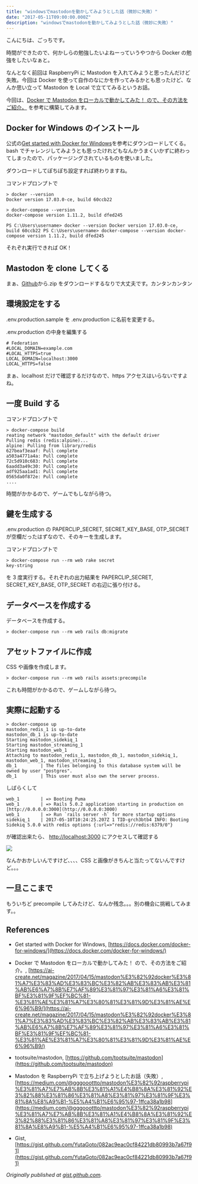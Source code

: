 ```yaml
---
title: "windowsでmastodonを動かしてみようとした話（微妙に失敗）"
date: "2017-05-11T09:00:00.000Z"
description: "windowsでmastodonを動かしてみようとした話（微妙に失敗）"
---
```


こんにちは、ごっちです。

時間ができたので、何かしらの勉強したいよねーっていうやつから Docker の勉強をしたいなぁと。

なんとなく前回は RaspberryPi に Mastodon を入れてみようと思ったんだけど失敗。今回は Docker を使って自作のなにかを作ってみるかとも思ったけど、なんか思い立って Mastodon を Local で立ててみるというお話。

今回は、[Docker で Mastodon をローカルで動かしてみた！ ので、その方法をご紹介。](https://ai-create.net/magazine/2017/04/15/mastodon%E3%82%92docker%E3%81%A7%E3%83%AD%E3%83%BC%E3%82%AB%E3%83%AB%E3%81%AB%E6%A7%8B%E7%AF%89%E3%81%97%E3%81%A6%E3%81%BF%E3%81%9F%EF%BC%81-%E3%81%AE%E3%81%A7%E3%80%81%E3%81%9D%E3%81%AE%E6%96%B9/) を参考に構築してみます。

## Docker for Windows のインストール

公式の[Get started with Docker for Windows](https://docs.docker.com/docker-for-windows/)を参考にダウンロードしてくる。 bash でチャレンジしてみようとも思ったけれどもなんかうまくいかずに終わってしまったので、パッケージングされているものを使いました。

ダウンロードしてぽちぽち設定すれば終わりますね。

コマンドプロンプトで

    > docker --version
    Docker version 17.03.0-ce, build 60ccb22

    > docker-compose --version
    docker-compose version 1.11.2, build dfed245

    PS C:\Users\username> docker --version Docker version 17.03.0-ce, build 60ccb22 PS C:\Users\username> docker-compose --version docker-compose version 1.11.2, build dfed245

それぞれ実行できれば OK！

## Mastodon を clone してくる

まぁ、[Github](https://github.com/tootsuite/mastodon)から.zip をダウンロードするなりで大丈夫です。カンタンカンタン

## 環境設定をする

.env.production.sample を .env.production に名前を変更する。

.env.production の中身を編集する

    # Federation
    #LOCAL_DOMAIN=example.com
    #LOCAL_HTTPS=true
    LOCAL_DOMAIN=localhost:3000
    LOCAL_HTTPS=false

まぁ、localhost だけで確認するだけなので、https アクセスはいらないですよね。

## 一度 Build する

コマンドプロンプトで

    > docker-compose build
    reating network "mastodon_default" with the default driver
    Pulling redis (redis:alpine)...
    alpine: Pulling from library/redis
    627beaf3eaaf: Pull complete
    a503a4771a4a: Pull complete
    72c5d910c683: Pull complete
    6aadd3a49c30: Pull complete
    adf925aa1ad1: Pull complete
    0565da0f872e: Pull complete
    ....

時間がかかるので、ゲームでもしながら待つ。

## 鍵を生成する

.env.production の PAPERCLIP_SECRET, SECRET_KEY_BASE, OTP_SECRET が空欄だったはずなので、そのキーを生成します。

コマンドプロンプトで

    > docker-compose run --rm web rake secret
    key-string

を 3 度実行する。それぞれの出力結果を PAPERCLIP_SECRET, SECRET_KEY_BASE, OTP_SECRET の右辺に張り付ける。

## データベースを作成する

データベースを作成する。

    > docker-compose run --rm web rails db:migrate

## アセットファイルに作成

CSS や画像を作成します。

    > docker-compose run --rm web rails assets:precompile

これも時間がかかるので、ゲームしながら待つ。

## 実際に起動する

    > docker-compose up
    mastodon_redis_1 is up-to-date
    mastodon_db_1 is up-to-date
    Starting mastodon_sidekiq_1
    Starting mastodon_streaming_1
    Starting mastodon_web_1
    Attaching to mastodon_redis_1, mastodon_db_1, mastodon_sidekiq_1, mastodon_web_1, mastodon_streaming_1
    db_1         | The files belonging to this database system will be owned by user "postgres".
    db_1         | This user must also own the server process.

しばらくして

    web_1        | => Booting Puma
    web_1        | => Rails 5.0.2 application starting in production on [http://0.0.0.0:3000](http://0.0.0.0:3000)
    web_1        | => Run `rails server -h` for more startup options
    sidekiq_1    | 2017-05-10T10:24:25.207Z 1 TID-grch3btb4 INFO: Booting Sidekiq 5.0.0 with redis options {:url=>"redis://redis:6379/0"}

が確認出来たら、 [http://localhost:3000](http://localhost:3000/) にアクセスして確認する

![](https://cdn-images-1.medium.com/max/4000/0*-mByBUVzw5XdHNtC.PNG)

なんかおかしいんですけど、、、、CSS と画像がきちんと当たってないんですけど。。。

## 一旦ここまで

もういちど precompile してみたけど、なんか残念。。。別の機会に挑戦してみます。。

## References

- Get started with Docker for Windows, [https://docs.docker.com/docker-for-windows/](https://docs.docker.com/docker-for-windows/)

- Docker で Mastodon をローカルで動かしてみた！ ので、その方法をご紹介。, [https://ai-create.net/magazine/2017/04/15/mastodon%E3%82%92docker%E3%81%A7%E3%83%AD%E3%83%BC%E3%82%AB%E3%83%AB%E3%81%AB%E6%A7%8B%E7%AF%89%E3%81%97%E3%81%A6%E3%81%BF%E3%81%9F%EF%BC%81-%E3%81%AE%E3%81%A7%E3%80%81%E3%81%9D%E3%81%AE%E6%96%B9/](https://ai-create.net/magazine/2017/04/15/mastodon%E3%82%92docker%E3%81%A7%E3%83%AD%E3%83%BC%E3%82%AB%E3%83%AB%E3%81%AB%E6%A7%8B%E7%AF%89%E3%81%97%E3%81%A6%E3%81%BF%E3%81%9F%EF%BC%81-%E3%81%AE%E3%81%A7%E3%80%81%E3%81%9D%E3%81%AE%E6%96%B9/)

- tootsuite/mastodon, [https://github.com/tootsuite/mastodon](https://github.com/tootsuite/mastodon)

- Mastodon を RaspberryPi で立ち上げようとしたお話（失敗）, [https://medium.com/@gggooottto/mastodon%E3%82%92raspberrypi%E3%81%A7%E7%AB%8B%E3%81%A1%E4%B8%8A%E3%81%92%E3%82%88%E3%81%86%E3%81%A8%E3%81%97%E3%81%9F%E3%81%8A%E8%A9%B1-%E5%A4%B1%E6%95%97-1ffca38a1b98](https://medium.com/@gggooottto/mastodon%E3%82%92raspberrypi%E3%81%A7%E7%AB%8B%E3%81%A1%E4%B8%8A%E3%81%92%E3%82%88%E3%81%86%E3%81%A8%E3%81%97%E3%81%9F%E3%81%8A%E8%A9%B1-%E5%A4%B1%E6%95%97-1ffca38a1b98)

- Gist, [https://gist.github.com/YutaGoto/082ac9eac0cf84221db80993b7a67f91](https://gist.github.com/YutaGoto/082ac9eac0cf84221db80993b7a67f91)

_Originally published at [gist.github.com](https://gist.github.com/YutaGoto/082ac9eac0cf84221db80993b7a67f91)._
